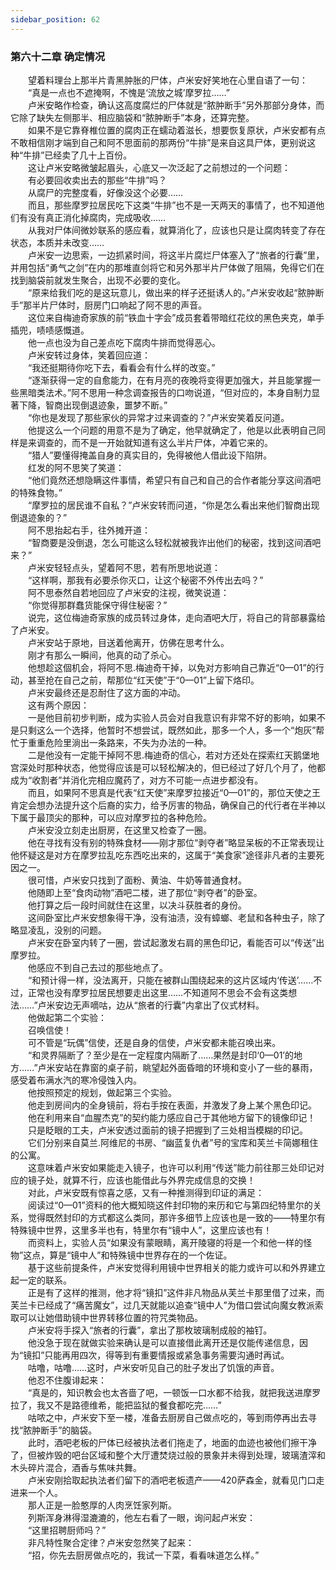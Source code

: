 ```yaml
---
sidebar_position: 62
---
```

### 第六十二章 确定情况  


　　望着料理台上那半片青黑肿胀的尸体，卢米安好笑地在心里自语了一句：  
　　“真是一点也不遮掩啊，不愧是‘流放之城’摩罗拉……”  
　　卢米安略作检查，确认这高度腐烂的尸体就是“脓肿断手”另外那部分身体，而它除了缺失左侧那半、相应脑袋和“脓肿断手”本身，还算完整。  
　　如果不是它靠脊椎位置的腐肉正在蠕动着滋长，想要恢复原状，卢米安都有点不敢相信刚才端到自己和阿不思面前的那两份“牛排”是来自这具尸体，更别说这种“牛排”已经卖了几十上百份。  
　　这让卢米安略微皱起眉头，心底又一次泛起了之前想过的一个问题：  
　　有必要回收卖出去的那些“牛排”吗？  
　　从腐尸的完整度看，好像没这个必要……  
　　而且，那些摩罗拉居民吃下这类“牛排”也不是一天两天的事情了，也不知道他们有没有真正消化掉腐肉，完成吸收……  
　　从我对尸体间微妙联系的感应看，就算消化了，应该也只是让腐肉转变了存在状态，本质并未改变……  
　　卢米安一边思索，一边抓紧时间，将这半片腐烂尸体塞入了“旅者的行囊”里，并用包括“勇气之剑”在内的那堆直剑将它和另外那半片尸体做了阻隔，免得它们在找到脑袋前就发生聚合，出现不必要的变化。  
　　“原来给我们吃的是这玩意儿，做出来的样子还挺诱人的。”卢米安收起“脓肿断手”那半片尸体时，厨房门口响起了阿不思的声音。  
　　这位来自梅迪奇家族的前“铁血十字会”成员套着带暗红花纹的黑色夹克，单手插兜，啧啧感慨道。  
　　他一点也没为自己差点吃下腐肉牛排而觉得恶心。  
　　卢米安转过身体，笑着回应道：  
　　“我还挺期待你吃下去，看看会有什么样的改变。”  
　　“逐渐获得一定的自愈能力，在有月亮的夜晚将变得更加强大，并且能掌握一些黑暗类法术。”阿不思用一种念调查报告的口吻说道，“但对应的，本身自制力显著下降，智商出现倒退迹象，噩梦不断。”  
　　“你也是发现了那些家伙的异常才过来调查的？”卢米安笑着反问道。  
　　他提这么一个问题的用意不是为了确定，他早就确定了，他是以此表明自己同样是来调查的，而不是一开始就知道有这么半片尸体，冲着它来的。  
　　“猎人”要懂得掩盖自身的真实目的，免得被他人借此设下陷阱。  
　　红发的阿不思笑了笑道：  
　　“他们竟然还想隐瞒这件事情，希望只有自己和自己的合作者能分享这间酒吧的特殊食物。”  
　　“摩罗拉的居民谁不自私？”卢米安转而问道，“你是怎么看出来他们智商出现倒退迹象的？”  
　　阿不思抬起右手，往外摊开道：  
　　“智商要是没倒退，怎么可能这么轻松就被我诈出他们的秘密，找到这间酒吧来？”  
　　卢米安轻轻点头，望着阿不思，若有所思地说道：  
　　“这样啊，那我有必要杀你灭口，让这个秘密不外传出去吗？”  
　　阿不思泰然自若地回应了卢米安的注视，微笑说道：  
　　“你觉得那群蠢货能保守得住秘密？”  
　　说完，这位梅迪奇家族的成员转过身体，走向酒吧大厅，将自己的背部暴露给了卢米安。  
　　卢米安站于原地，目送着他离开，仿佛在思考什么。  
　　刚才有那么一瞬间，他真的动了杀心。  
　　他想趁这個机会，将阿不思.梅迪奇干掉，以免对方影响自己靠近“0—01”的行动，甚至抢在自己之前，帮那位“红天使”于“0—01”上留下烙印。  
　　卢米安最终还是忍耐住了这方面的冲动。  
　　这有两个原因：  
　　一是他目前初步判断，成为实验人员会对自我意识有非常不好的影响，如果不是只剩这么一个选择，他暂时不想尝试，既然如此，那多一个人，多一个“炮灰”帮忙于重重危险里淌出一条路来，不失为办法的一种。  
　　二是他没有一定能干掉阿不思.梅迪奇的信心，若对方还处在探索红天鹅堡地宫深处时那种状态，他觉得应该是可以轻松解决的，但已经过了好几个月了，他都成为“收割者”并消化完相应魔药了，对方不可能一点进步都没有。  
　　而且，如果阿不思真是代表“红天使”来摩罗拉接近“0—01”的，那位天使之王肯定会想办法提升这个后裔的实力，给予厉害的物品，确保自己的代行者在半神以下属于最顶尖的那种，可以应对摩罗拉的各种危险。  
　　卢米安没立刻走出厨房，在这里又检查了一圈。  
　　他在寻找有没有别的特殊食材——刚才那位“剥夺者”略显呆板的不正常表现让他怀疑这是对方在摩罗拉乱吃东西吃出来的，这属于“美食家”途径非凡者的主要死因之一。  
　　很可惜，卢米安只找到了面粉、黄油、牛奶等普通食材。  
　　他随即上至“食肉动物”酒吧二楼，进了那位“剥夺者”的卧室。  
　　他打算之后一段时间就住在这里，以决斗获胜者的身份。  
　　这间卧室比卢米安想象得干净，没有油渍，没有蟑螂、老鼠和各种虫子，除了略显凌乱，没别的问题。  
　　卢米安在卧室内转了一圈，尝试起激发右肩的黑色印记，看能否可以“传送”出摩罗拉。  
　　他感应不到自己去过的那些地点了。  
　　“和预计得一样，没法离开，只能在被群山围绕起来的这片区域内‘传送’……不过，正常也没有摩罗拉居民想要走出这里……不知道阿不思会不会有这类想法……”卢米安边无声嘀咕，边从“旅者的行囊”内拿出了仪式材料。  
　　他做起第二个实验：  
　　召唤信使！  
　　可不管是“玩偶”信使，还是自身的信使，卢米安都未能召唤出来。  
　　“和灵界隔断了？至少是在一定程度内隔断了……果然是封印‘0—01’的地方……”卢米安站在靠窗的桌子前，眺望起外面昏暗的环境和变小了一些的暴雨，感受着布满水汽的寒冷侵蚀入内。  
　　他按照预定的规划，做起第三个实验。  
　　他走到房间内的全身镜前，将右手按在表面，并激发了身上某个黑色印记。  
　　他在利用来自“血腥杰克”的契约能力感应自己于其他地方留下的镜像印记！  
　　只是眨眼的工夫，卢米安透过面前的镜子把握到了三处相当模糊的印记。  
　　它们分别来自莫兰.阿维尼的书房、“幽蓝复仇者”号的宝库和芙兰卡简娜租住的公寓。  
　　这意味着卢米安如果能走入镜子，也许可以利用“传送”能力前往那三处印记对应的镜子处，就算不行，应该也能借此与外界完成信息的交换！  
　　对此，卢米安既有惊喜之感，又有一种推测得到印证的满足：  
　　阅读过“0—01”资料的他大概知晓这件封印物的来历和它与第四纪特里尔的关系，觉得既然封印的方式都这么类同，那许多细节上应该也是一致的——特里尔有特殊镜中世界，这里多半也有，特里尔有“镜中人”，这里应该也有！  
　　而资料上，实验人员“如果没有蒙眼睛，离开陵寝的将是一个和他一样的怪物”这点，算是“镜中人”和特殊镜中世界存在的一个佐证。  
　　基于这些前提条件，卢米安觉得利用镜中世界相关的能力或许可以和外界建立起一定的联系。  
　　正是有了这样的推测，他才将“镜扣”这件非凡物品从芙兰卡那里借了过来，而芙兰卡已经成了“痛苦魔女”，过几天就能以追查“镜中人”为借口尝试向魔女教派索取可以让她借助镜中世界转移位置的符咒类物品。  
　　卢米安将手探入“旅者的行囊”，拿出了那枚玻璃制成般的袖钉。  
　　他没急于现在就做实验来确认是可以直接借此离开还是仅能传递信息，因为“镜扣”只能再用四次，得等到有重要情报或紧急事务需要沟通时再试。  
　　咕噜，咕噜……这时，卢米安听见自己的肚子发出了饥饿的声音。  
　　他忍不住腹诽起来：  
　　“真是的，知识教会也太吝啬了吧，一顿饭一口水都不给我，就把我送进摩罗拉了，我又不是路德维希，能把监狱的餐食都吃完……”  
　　咕哝之中，卢米安下至一楼，准备去厨房自己做点吃的，等到雨停再出去寻找“脓肿断手”的脑袋。  
　　此时，酒吧老板的尸体已经被执法者们拖走了，地面的血迹也被他们擦干净了，但被炸毁的吧台区域和整个大厅遭焚烧过般的景象并未得到处理，玻璃渣滓和木头碎片混合，酒香与焦味共舞。  
　　卢米安刚拾取起执法者们留下的酒吧老板遗产——420萨森金，就看见门口走进来一个人。  
　　那人正是一脸憨厚的人肉烹饪家列斯。  
　　列斯浑身淋得湿漉漉的，他左右看了一眼，询问起卢米安：  
　　“这里招聘厨师吗？”  
　　非凡特性聚合定律？卢米安忽然笑了起来：  
　　“招，你先去厨房做点吃的，我试一下菜，看看味道怎么样。”  
